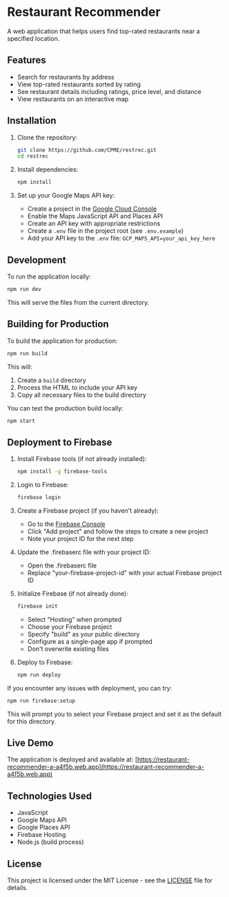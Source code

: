 # Restaurant Recommender

A web application that helps users find top-rated restaurants near a specified location.

## Features

- Search for restaurants by address
- View top-rated restaurants sorted by rating
- See restaurant details including ratings, price level, and distance
- View restaurants on an interactive map

## Installation

1. Clone the repository:
   ```bash
   git clone https://github.com/CPME/restrec.git
   cd restrec
   ```

2. Install dependencies:
   ```bash
   npm install
   ```

3. Set up your Google Maps API key:
   - Create a project in the [Google Cloud Console](https://console.cloud.google.com/)
   - Enable the Maps JavaScript API and Places API
   - Create an API key with appropriate restrictions
   - Create a `.env` file in the project root (see `.env.example`)
   - Add your API key to the `.env` file: `GCP_MAPS_API=your_api_key_here`

## Development

To run the application locally:

```bash
npm run dev
```

This will serve the files from the current directory.

## Building for Production

To build the application for production:

```bash
npm run build
```

This will:
1. Create a `build` directory
2. Process the HTML to include your API key
3. Copy all necessary files to the build directory

You can test the production build locally:

```bash
npm start
```

## Deployment to Firebase

1. Install Firebase tools (if not already installed):
   ```bash
   npm install -g firebase-tools
   ```

2. Login to Firebase:
   ```bash
   firebase login
   ```

3. Create a Firebase project (if you haven't already):
   - Go to the [Firebase Console](https://console.firebase.google.com/)
   - Click "Add project" and follow the steps to create a new project
   - Note your project ID for the next step

4. Update the .firebaserc file with your project ID:
   - Open the .firebaserc file
   - Replace "your-firebase-project-id" with your actual Firebase project ID

5. Initialize Firebase (if not already done):
   ```bash
   firebase init
   ```
   - Select "Hosting" when prompted
   - Choose your Firebase project
   - Specify "build" as your public directory
   - Configure as a single-page app if prompted
   - Don't overwrite existing files

6. Deploy to Firebase:
   ```bash
   npm run deploy
   ```

If you encounter any issues with deployment, you can try:
```bash
npm run firebase:setup
```
This will prompt you to select your Firebase project and set it as the default for this directory.

## Live Demo

The application is deployed and available at:
[https://restaurant-recommender-a-a4f5b.web.app](https://restaurant-recommender-a-a4f5b.web.app)

## Technologies Used

- JavaScript
- Google Maps API
- Google Places API
- Firebase Hosting
- Node.js (build process)

## License

This project is licensed under the MIT License - see the [LICENSE](LICENSE) file for details.
